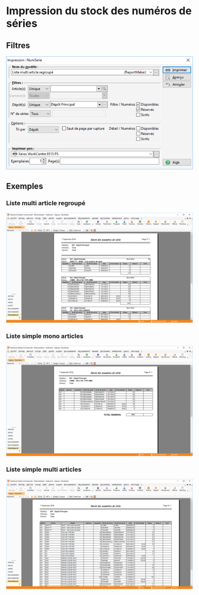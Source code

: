 # Impression du stock des numéros de séries

## Filtres


![](Fenetre.png)


## Exemples


### Liste multi article regroupé


![](Exemple1.png)


### Liste simple mono articles


![](Exemple2.png)


### Liste simple multi articles


![](Exemple3.png)


